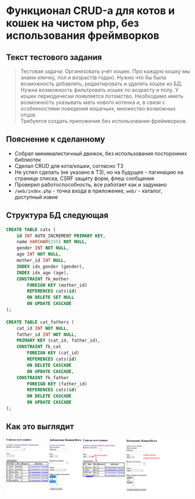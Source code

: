 # Функционал CRUD-а для котов и кошек на чистом php, без использования фреймворков 

## Текст тестового задания

>Тестовая задача:
> Организовать учёт кошек. Про каждую кошку мы знаем кличку, пол и возраст(в годах). Нужно что бы была возможность добавлять, редактировать и удалять кошек из БД. Нужна возможность фильтровать кошек по возрасту и полу. У кошек периодически появляется потомство. Необходимо иметь возможность указывать мать нового котенка и, в связи с особенностями поведения кошачьих, множество возможных отцов.     
> Требуется создать приложение без использования фреймворков.

## Пояснение к сделанному

- Собрал минималистичный движок, без использования посторонних библиотек
- Сделал CRUD для кота/кошки, согласно ТЗ
- Не успел сделать (не указано в ТЗ), но на будущее - пагинацию на странице списка, CSRF защиту форм, флеш сообщения
- Проверил работоспособность, все работает как и задумано
- ```/web/index.php``` - точка входа в приложение, ```web/``` - каталог, доступный извне

## Структура БД следующая

```sql
CREATE TABLE cats (
    id INT AUTO_INCREMENT PRIMARY KEY,
    name VARCHAR(255) NOT NULL,
    gender INT NOT NULL,
    age INT NOT NULL,
    mother_id INT NULL,
    INDEX idx_gender (gender),
    INDEX idx_age (age),
    CONSTRAINT fk_mother
        FOREIGN KEY (mother_id)
        REFERENCES cats(id)
        ON DELETE SET NULL
        ON UPDATE CASCADE
);

CREATE TABLE cat_fathers (
    cat_id INT NOT NULL,
    father_id INT NOT NULL,
    PRIMARY KEY (cat_id, father_id),
    CONSTRAINT fk_cat
        FOREIGN KEY (cat_id)
        REFERENCES cats(id)
        ON DELETE CASCADE
        ON UPDATE CASCADE,
    CONSTRAINT fk_father
        FOREIGN KEY (father_id)
        REFERENCES cats(id)
        ON DELETE CASCADE
        ON UPDATE CASCADE
);
```

## Как это выглядит

![demo of the cats crud functionality ](https://raw.githubusercontent.com/mgrechanik/cats-crud-test-task/refs/heads/main/cats_test_task.png "CRUD котов")